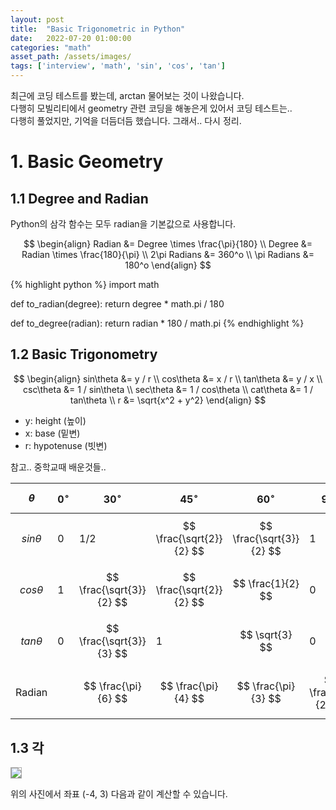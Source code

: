 ```yaml
---
layout: post
title:  "Basic Trigonometric in Python"
date:   2022-07-20 01:00:00
categories: "math"
asset_path: /assets/images/
tags: ['interview', 'math', 'sin', 'cos', 'tan']
---
```


최근에 코딩 테스트를 봤는데, arctan 물어보는 것이 나왔습니다. <br>
다행히 모빌리티에서 geometry 관련 코딩을 해놓은게 있어서 코딩 테스트는..<br>
다행히 풀었지만, 기억을 더듬더듬 했습니다. 그래서.. 다시 정리.

# 1. Basic Geometry

## 1.1 Degree and Radian

Python의 삼각 함수는 모두 radian을 기본값으로 사용합니다.

$$ \begin{align}
Radian &= Degree \times \frac{\pi}{180} \\
Degree &= Radian \times \frac{180}{\pi} \\
2\pi Radians &= 360^o \\
\pi Radians &= 180^o
\end{align} $$

{% highlight python %}
import math

def to_radian(degree):
return degree * math.pi / 180

def to_degree(radian):
return radian * 180 / math.pi
{% endhighlight %}

## 1.2 Basic Trigonometry

$$ \begin{align}
sin\theta &= y / r \\
cos\theta &= x / r \\
tan\theta &= y / x \\
csc\theta &= 1 / sin\theta \\
sec\theta &= 1 / cos\theta \\
cat\theta &= 1 / tan\theta \\
r &= \sqrt{x^2 + y^2}
\end{align} $$

- y: height (높이)
- x: base (밑변)
- r: hypotenuse (빗변)

참고.. 중학교때 배운것들..

| $$ \theta $$    | $$ 0^\circ $$ | $$ 30^\circ $$           | $$ 45^\circ $$           | $$ 60^\circ $$           | $$ 90^\circ $$        |
|:----------------|:--------------|:-------------------------|:-------------------------|:-------------------------|:----------------------|
| $$ sin\theta $$ | 0             | 1/2                      | $$ \frac{\sqrt{2}}{2} $$ | $$ \frac{\sqrt{3}}{2} $$ | 1                     |
| $$ cos\theta $$ | 1             | $$ \frac{\sqrt{3}}{2} $$ | $$ \frac{\sqrt{2}}{2} $$ | $$ \frac{1}{2}        $$ | 0                     |
| $$ tan\theta $$ | 0             | $$ \frac{\sqrt{3}}{3} $$ | 1                        | $$ \sqrt{3} $$           | 0                     |
| Radian          |               | $$ \frac{\pi}{6} $$      | $$ \frac{\pi}{4} $$      | $$ \frac{\pi}{3} $$      | $$ \frac{\pi}{2} $$   |


## 1.3 각



<img src="{{ page.asset_path }}trigonometry-01.png" class="img-responsive img-rounded img-fluid" style="border:1px solid #aaa;">

위의 사진에서 좌표 (-4, 3) 다음과 같이 계산할 수 있습니다. 

